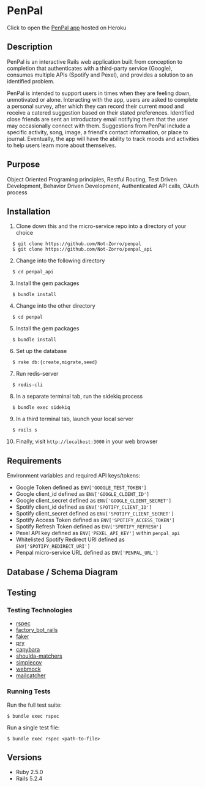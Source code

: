 # PenPal

Click to open the [PenPal app](https://penpal-boost.herokuapp.com/) hosted on Heroku

## Description
PenPal is an interactive Rails web application built from conception to completion that authenticates with a third-party service (Google), consumes multiple APIs (Spotify and Pexel), and provides a solution to an identified problem.

PenPal is intended to support users in times when they are feeling down, unmotivated or alone. Interacting with the app, users are asked to complete a personal survey, after which they can record their current mood and receive a catered suggestion based on their stated preferences. Identified close friends are sent an introductory email notifying them that the user may occasionally connect with them. Suggestions from PenPal include a specific activity, song, image, a friend's contact information, or place to journal. Eventually, the app will have the ability to track moods and activities to help users learn more about themselves.

## Purpose
Object Oriented Programing principles, Restful Routing, Test Driven Development, Behavior Driven Development, Authenticated API calls, OAuth process

## Installation
1. Clone down this and the micro-service repo into a directory of your choice
```
  $ git clone https://github.com/Not-Zorro/penpal
  $ git clone https://github.com/Not-Zorro/penpal_api
```
2. Change into the following directory
```
  $ cd penpal_api
```
3. Install the gem packages
```
  $ bundle install
```
4. Change into the other directory
```
  $ cd penpal
```
5. Install the gem packages
```
  $ bundle install
```
6. Set up the database
```
  $ rake db:{create,migrate,seed}
```
7. Run redis-server
```
  $ redis-cli
```
8. In a separate terminal tab, run the sidekiq process
```
  $ bundle exec sidekiq
```
9. In a third terminal tab, launch your local server
```
  $ rails s
```
10. Finally, visit `http://localhost:3000` in your web browser

## Requirements
Environment variables and required API keys/tokens:
* Google Token defined as `ENV['GOOGLE_TEST_TOKEN']`
* Google client_id defined as `ENV['GOOGLE_CLIENT_ID']`
* Google client_secret defined as `ENV['GOOGLE_CLIENT_SECRET']`
* Spotify client_id defined as `ENV['SPOTIFY_CLIENT_ID']`
* Spotify client_secret defined as `ENV['SPOTIFY_CLIENT_SECRET']`
* Spotify Access Token defined as `ENV['SPOTIFY_ACCESS_TOKEN']`
* Spotify Refresh Token defined as `ENV['SPOTIFY_REFRESH']`
* Pexel API key defined as `ENV['PEXEL_API_KEY']` within `penpal_api`
* Whitelisted Spotify Redirect URI defined as `ENV['SPOTIFY_REDIRECT_URI']`
* Penpal micro-service URL defined as `ENV['PENPAL_URL']`

## Database / Schema Diagram



## Testing

### Testing Technologies
* [rspec](https://github.com/rspec/rspec)
* [factory_bot_rails](https://github.com/rubocop-hq/rubocop)
* [faker](https://github.com/faker-ruby/faker)
* [pry](https://github.com/pry/pry)
* [capybara](https://github.com/teamcapybara/capybara)
* [shoulda-matchers](https://github.com/thoughtbot/shoulda-matchers)
* [simplecov](https://github.com/colszowka/simplecov)
* [webmock](https://github.com/bblimke/webmock)
* [mailcatcher](https://mailcatcher.me/)

### Running Tests
Run the full test suite:
```
$ bundle exec rspec
```

Run a single test file:
```
$ bundle exec rspec <path-to-file>
```

## Versions
- Ruby 2.5.0
- Rails 5.2.4
